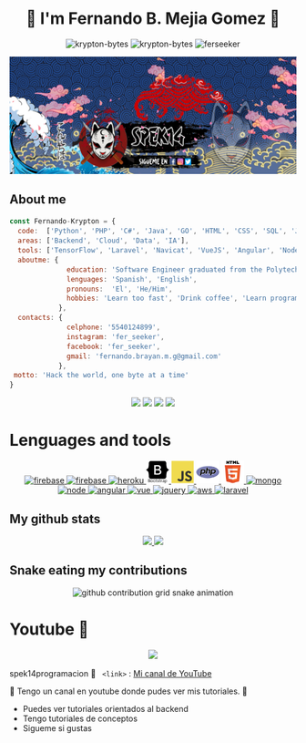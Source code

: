 <h1 align="center">👋 I'm Fernando B. Mejia Gomez 👋</h1>
<div align="center">
    <p align="center" href="https://github.com/krypton-bytes">
        <img
            src="https://komarev.com/ghpvc/?username=krypton-bytes&label=Profile%20views&color=0e75b6&style=flat&color=yellow"
            alt="krypton-bytes" />
        <img
            src="https://img.shields.io/github/followers/krypton-bytes.svg?style=flat&logo=github&label=Follow&maxAge=2592000&color=green"
            alt="krypton-bytes" />
        <img
            src="https://img.shields.io/badge/Follow-fer_seeker-blue.svg?style=social&logo=instagram"
            alt="ferseeker" />
    </p>
</div>
<p align="center">
    <img src="https://github.com/Codeunit6/Codeunit6/blob/main/anbu.jpg" width="800">
</p>

## About me
```javascript
const Fernando-Krypton = {
  code:  ['Python', 'PHP', 'C#', 'Java', 'GO', 'HTML', 'CSS', 'SQL', 'JavaScript'],
  areas: ['Backend', 'Cloud', 'Data', 'IA'],
  tools: ['TensorFlow', 'Laravel', 'Navicat', 'VueJS', 'Angular', 'Node.js'],
  aboutme: {
              education: 'Software Engineer graduated from the Polytechnic University of Tecamac',  
              lenguages: 'Spanish', 'English',
              pronouns:  'El', 'He/Him',
              hobbies: 'Learn too fast', 'Drink coffee', 'Learn programming'
            },
  contacts: {
              celphone: '5540124899',
              instagram: 'fer_seeker',
              facebook: 'fer_seeker',
              gmail: 'fernando.brayan.m.g@gmail.com'
            },
 motto: 'Hack the world, one byte at a time'
}
```
<div align="center">
  <a href="https://www.instagram.com/fer_seeker/" target="_blank"><img src="https://img.shields.io/badge/-Instagram-%23E4405F?style=for-the-badge&logo=instagram&logoColor=white" target="_blank"></a>
  <a href="https://www.linkedin.com/in/fernandoseeker/" target="_blank"><img src="https://img.shields.io/badge/-LinkedIn-%230077B5?style=for-the-badge&logo=linkedin&logoColor=white" target="_blank"></a> 
  <a href="fernando.brayan.m.g@gmail.com"><img src="https://img.shields.io/badge/-Gmail-%23333?style=for-the-badge&logo=gmail&logoColor=white&color=red" target="_blank"></a>
  <a href="https://twitter.com/fer_seeker"><img src="https://img.shields.io/badge/-Twitter-%1DA1F2?style=for-the-badge&logo=twitter&logoColor=white&color=1DA1F2" target="_blank"></a>
</div>

# Lenguages and tools
<p align="center">
    <a href="https://firebase.google.com/" target="_blank" rel="noreferrer">
        <img src="https://www.vectorlogo.zone/logos/firebase/firebase-icon.svg" alt="firebase"
            width="40" height="40" />
    </a>
    <a href="https://www.python.org/" target="_blank" rel="noreferrer">
        <img src="https://www.vectorlogo.zone/logos/python/python-icon.svg" alt="firebase"
            width="40" height="40" />
    </a>
    <a href="https://heroku.com" target="_blank" rel="noreferrer">
        <img src="https://www.vectorlogo.zone/logos/heroku/heroku-icon.svg" alt="heroku" width="40"
            height="40" />
    </a>
    </a>
    <a href="https://getbootstrap.com" target="_blank" rel="noreferrer">
        <img
            src="https://raw.githubusercontent.com/devicons/devicon/master/icons/bootstrap/bootstrap-plain-wordmark.svg"
            alt="bootstrap" width="40" height="40" />
    </a>
    <a href="https://developer.mozilla.org/en-US/docs/Web/JavaScript" target="_blank"
        rel="noreferrer">
        <img
            src="https://raw.githubusercontent.com/devicons/devicon/master/icons/javascript/javascript-original.svg"
            alt="javascript" width="40" height="40" />
    </a>
    <a href="https://www.php.net" target="_blank" rel="noreferrer">
        <img
            src="https://raw.githubusercontent.com/devicons/devicon/master/icons/php/php-original.svg"
            alt="php" width="40" height="40" />
    </a>
    <a href="https://www.w3.org/html/" target="_blank" rel="noreferrer">
        <img
            src="https://raw.githubusercontent.com/devicons/devicon/master/icons/html5/html5-original-wordmark.svg"
            alt="html5" width="40" height="40" />
    </a>
    <a href="https://www.mongodb.com/" target="_blank" rel="noreferrer">
        <img src="https://www.vectorlogo.zone/logos/mongodb/mongodb-icon.svg" alt="mongo" width="40"
            height="40" />
    </a>
    <a href="https://nodejs.org/es/" target="_blank" rel="noreferrer">
        <img src="https://www.vectorlogo.zone/logos/nodejs/nodejs-icon.svg" alt="node" width="40"
            height="40" />
    </a>
    <a href="https://angularjs.org/" target="_blank" rel="noreferrer">
        <img src="https://www.vectorlogo.zone/logos/angular/angular-icon.svg" alt="angular"
            width="40" height="40" />
    </a>
    <a href="https://vuejs.org/" target="_blank" rel="noreferrer">
        <img src="https://www.vectorlogo.zone/logos/vuejs/vuejs-icon.svg" alt="vue" width="40"
            height="40" />
    </a>
    <a href="https://jquery.com/" target="_blank" rel="noreferrer">
        <img src="https://www.vectorlogo.zone/logos/jquery/jquery-icon.svg" alt="jquery" width="40"
            height="40" />
    </a>
    <a href="https://aws.amazon.com/es/" target="_blank" rel="noreferrer">
        <img src="https://www.vectorlogo.zone/logos/amazon_aws/amazon_aws-icon.svg" alt="aws"
            width="40" height="40" />
    </a>
    <a href="https://laravel.com/" target="_blank" rel="noreferrer">
        <img src="https://www.vectorlogo.zone/logos/laravel/laravel-icon.svg" alt="laravel"
            width="40" height="40" />
    </a>
</p>

## My github stats
<p align="center">
    <a href="https://github.com/krypton-bytes">
        <img height="150em"
            src="https://github-readme-stats.vercel.app/api?username=krypton-bytes&count_private=true&include_all_commits=true&show_icons=true&theme=dark&hide_border=false&show_owner=true%22" />
        <img height="150em"
            src="https://github-readme-stats.vercel.app/api/top-langs/?username=krypton-bytes&theme=dark&hide_border=false&&layout=compact" />
    </a>
</p>



## Snake eating my contributions
<p align="center">
    <picture>
        <source media="(prefers-color-scheme: dark)"
            srcset="https://raw.githubusercontent.com/krypton-bytes/krypton-bytes/output/github-contribution-grid-snake-dark.svg">
        <source media="(prefers-color-scheme: light)"
            srcset="https://raw.githubusercontent.com/krypton-bytes/krypton-bytes/output/github-contribution-grid-snake.svg">
        <img alt="github contribution grid snake animation"
            src="https://raw.githubusercontent.com/krypton-bytes/krypton-bytes/output/github-contribution-grid-snake.svg">
    </picture>
</p>

# Youtube 👋
<p align="center">
    <img
        src="https://upload.wikimedia.org/wikipedia/commons/thumb/9/9e/YouTube_Logo_%282013-2017%29.svg/2560px-YouTube_Logo_%282013-2017%29.svg.png"
        width="400">
</p>


spek14programacion :link: ` <link>` :  [Mi canal de YouTube](https://www.youtube.com/channel/UCwPxnD_fdRJggn5ZILh1PRg)

📌 Tengo un canal en youtube donde pudes ver mis tutoriales. 📌

- Puedes ver tutoriales orientados al backend
- Tengo tutoriales de conceptos
- Sigueme si gustas 
